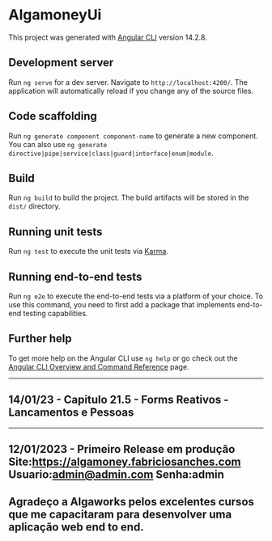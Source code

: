 # AlgamoneyUi

This project was generated with [Angular CLI](https://github.com/angular/angular-cli) version 14.2.8.

## Development server

Run `ng serve` for a dev server. Navigate to `http://localhost:4200/`. The application will automatically reload if you change any of the source files.

## Code scaffolding

Run `ng generate component component-name` to generate a new component. You can also use `ng generate directive|pipe|service|class|guard|interface|enum|module`.

## Build

Run `ng build` to build the project. The build artifacts will be stored in the `dist/` directory.

## Running unit tests

Run `ng test` to execute the unit tests via [Karma](https://karma-runner.github.io).

## Running end-to-end tests

Run `ng e2e` to execute the end-to-end tests via a platform of your choice. To use this command, you need to first add a package that implements end-to-end testing capabilities.

## Further help

To get more help on the Angular CLI use `ng help` or go check out the [Angular CLI Overview and Command Reference](https://angular.io/cli) page.

-----------------------------------------------------------------
14/01/23 - Capitulo 21.5 - Forms Reativos - Lancamentos e Pessoas
-----------------------------------------------------------------

------------------------------------------------------------------
12/01/2023 - Primeiro Release em produção 
Site:https://algamoney.fabriciosanches.com
Usuario:admin@admin.com
Senha:admin
------------------------------------------------------------------
Agradeço a Algaworks pelos excelentes cursos que 
me capacitaram para desenvolver uma aplicação web
end to end.
--------------------------------------------------
